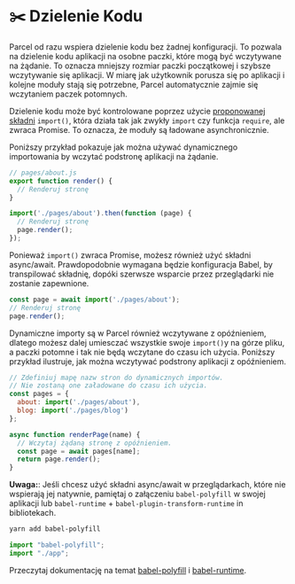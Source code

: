 # ✂️ Dzielenie Kodu

Parcel od razu wspiera dzielenie kodu bez żadnej konfiguracji. To pozwala na dzielenie kodu aplikacji na osobne paczki, które mogą być wczytywane na żądanie. To oznacza mniejszy rozmiar paczki początkowej i szybsze wczytywanie się aplikacji. W miarę jak użytkownik porusza się po aplikacji i kolejne moduły stają się potrzebne, Parcel automatycznie zajmie się wczytaniem paczek potomnych.

Dzielenie kodu może być kontrolowane poprzez użycie [proponowanej składni](https://github.com/tc39/proposal-dynamic-import) `import()`, która działa tak jak zwykły `import` czy funkcja `require`, ale zwraca Promise. To oznacza, że moduły są ładowane asynchronicznie.

Poniższy przykład pokazuje jak można używać dynamicznego importowania by wczytać podstronę aplikacji na żądanie.

```javascript
// pages/about.js
export function render() {
  // Renderuj stronę
}
```
```javascript
import('./pages/about').then(function (page) {
  // Renderuj stronę
  page.render();
});
```

Ponieważ `import()` zwraca Promise, możesz również użyć składni async/await. Prawdopodobnie wymagana będzie konfiguracja Babel, by transpilować składnię, dopóki szerwsze wsparcie przez przeglądarki nie zostanie zapewnione.

```javascript
const page = await import('./pages/about');
// Renderuj stronę
page.render();
```

Dynamiczne importy są w Parcel również wczytywane z opóźnieniem, dlatego możesz dalej umiesczać wszystkie swoje `import()`y na górze pliku, a paczki potomne i tak nie będą wczytane do czasu ich użycia. Poniższy przykład ilustruje, jak można wczytywać podstrony aplikacji z opóźnieniem.

```javascript
// Zdefiniuj mapę nazw stron do dynamicznych importów.
// Nie zostaną one załadowane do czasu ich użycia.
const pages = {
  about: import('./pages/about'),
  blog: import('./pages/blog')
};

async function renderPage(name) {
  // Wczytaj żądaną stronę z opóźnieniem.
  const page = await pages[name];
  return page.render();
}
```

**Uwaga:**: Jeśli chcesz użyć składni async/await w przeglądarkach, które nie wspierają jej natywnie, pamiętaj o załączeniu `babel-polyfill` w swojej aplikacji lub `babel-runtime` + `babel-plugin-transform-runtime` in bibliotekach.

```bash
yarn add babel-polyfill
```

```javascript
import "babel-polyfill";
import "./app";
```

Przeczytaj dokumentację na temat [babel-polyfill](http://babeljs.io/docs/usage/polyfill) i [babel-runtime](http://babeljs.io/docs/plugins/transform-runtime).

